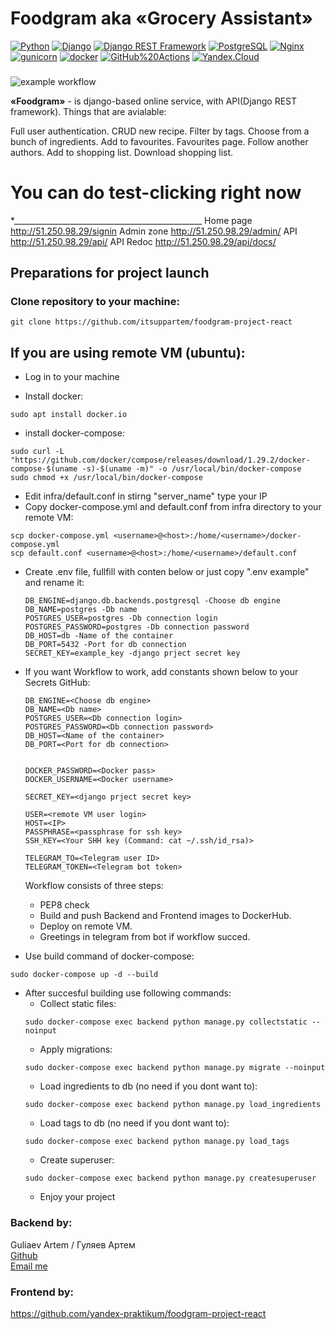 # **Foodgram aka «Grocery Assistant»**
[![Python](https://img.shields.io/badge/-Python-464646?style=flat-square&logo=Python)](https://www.python.org/)
[![Django](https://img.shields.io/badge/-Django-464646?style=flat-square&logo=Django)](https://www.djangoproject.com/)
[![Django REST Framework](https://img.shields.io/badge/-Django%20REST%20Framework-464646?style=flat-square&logo=Django%20REST%20Framework)](https://www.django-rest-framework.org/)
[![PostgreSQL](https://img.shields.io/badge/-PostgreSQL-464646?style=flat-square&logo=PostgreSQL)](https://www.postgresql.org/)
[![Nginx](https://img.shields.io/badge/-NGINX-464646?style=flat-square&logo=NGINX)](https://nginx.org/ru/)
[![gunicorn](https://img.shields.io/badge/-gunicorn-464646?style=flat-square&logo=gunicorn)](https://gunicorn.org/)
[![docker](https://img.shields.io/badge/-Docker-464646?style=flat-square&logo=docker)](https://www.docker.com/)
[![GitHub%20Actions](https://img.shields.io/badge/-GitHub%20Actions-464646?style=flat-square&logo=GitHub%20actions)](https://github.com/features/actions)
[![Yandex.Cloud](https://img.shields.io/badge/-Yandex.Cloud-464646?style=flat-square&logo=Yandex.Cloud)](https://cloud.yandex.ru/)
### 
![example workflow](https://github.com/itsuppartem/foodgram-project-react/actions/workflows/foodgram_workflow.yml/badge.svg)


**«Foodgram»** - is django-based online service, with API(Django REST framework). 
Things that are avialable:

Full user authentication.
CRUD new recipe.
Filter by tags.
Choose from a bunch of ingredients.
Add to favourites.
Favourites page.
Follow another authors.
Add to shopping list.
Download shopping list.

# You can do test-clicking right now
*_______________________________________________
Home page http://51.250.98.29/signin
Admin zone http://51.250.98.29/admin/
API http://51.250.98.29/api/
API Redoc http://51.250.98.29/api/docs/

## Preparations for project launch
### Clone repository to your machine:
```
git clone https://github.com/itsuppartem/foodgram-project-react
```
## If you are using remote VM (ubuntu):
* Log in to your machine

* Install docker:
```
sudo apt install docker.io 
```
* install docker-compose:
```
sudo curl -L "https://github.com/docker/compose/releases/download/1.29.2/docker-compose-$(uname -s)-$(uname -m)" -o /usr/local/bin/docker-compose
sudo chmod +x /usr/local/bin/docker-compose
```
* Edit infra/default.conf in stirng "server_name" type your IP
* Copy docker-compose.yml and default.conf from infra directory to your remote VM:
```
scp docker-compose.yml <username>@<host>:/home/<username>/docker-compose.yml
scp default.conf <username>@<host>:/home/<username>/default.conf
```

* Create .env file, fullfill with conten below or just copy ".env example" and rename it:
    ```
    DB_ENGINE=django.db.backends.postgresql -Choose db engine
    DB_NAME=postgres -Db name
    POSTGRES_USER=postgres -Db connection login
    POSTGRES_PASSWORD=postgres -Db connection password
    DB_HOST=db -Name of the container
    DB_PORT=5432 -Port for db connection
    SECRET_KEY=example_key -django prject secret key
    ```
* If you want Workflow to work, add constants shown below to your Secrets GitHub:
    ```
    DB_ENGINE=<Choose db engine>
    DB_NAME=<Db name>
    POSTGRES_USER=<Db connection login>
    POSTGRES_PASSWORD=<Db connection password>
    DB_HOST=<Name of the container>
    DB_PORT=<Port for db connection>

    
    DOCKER_PASSWORD=<Docker pass>
    DOCKER_USERNAME=<Docker username>
    
    SECRET_KEY=<django prject secret key>

    USER=<remote VM user login>
    HOST=<IP>
    PASSPHRASE=<passphrase for ssh key>
    SSH_KEY=<Your SHH key (Command: cat ~/.ssh/id_rsa)>

    TELEGRAM_TO=<Telegram user ID>
    TELEGRAM_TOKEN=<Telegram bot token>
    ```
    Workflow consists of three steps:
     - PEP8 check
     - Build and push Backend and Frontend images to DockerHub.
     - Deploy on remote VM.
     - Greetings in telegram from bot if workflow succed.  
  
* Use build command of docker-compose:
```
sudo docker-compose up -d --build
```
* After succesful building use following commands:
    - Collect static files:
    ```
    sudo docker-compose exec backend python manage.py collectstatic --noinput
    ```
    - Apply migrations:
    ```
    sudo docker-compose exec backend python manage.py migrate --noinput
    ```
    - Load ingredients to db (no need if you dont want to):  
    ```
    sudo docker-compose exec backend python manage.py load_ingredients
    ```
    - Load tags to db (no need if you dont want to): 
    ```
    sudo docker-compose exec backend python manage.py load_tags
    ```
    - Create superuser:
    ```
    sudo docker-compose exec backend python manage.py createsuperuser
    ```
    - Enjoy your project

### Backend by:
Guliaev Artem / Гуляев Артем <br />
[Github](https://github.com/itsuppartem) <br />
[Email me](mailto:itsuppartem@yandex.ru)

### Frontend by:
https://github.com/yandex-praktikum/foodgram-project-react